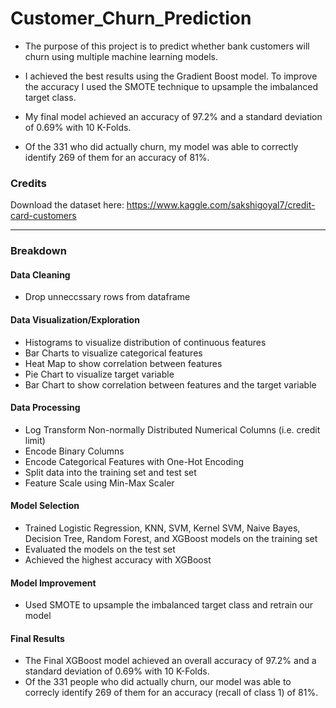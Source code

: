 # Customer_Churn_Prediction
- The purpose of this project is to predict whether bank customers will churn using multiple machine learning models. 
- I achieved the best results using the Gradient Boost model. To improve the accuracy I used the SMOTE technique to upsample the imbalanced target class.

- My final model achieved an accuracy of 97.2% and a standard deviation of 0.69% with 10 K-Folds.
- Of the 331 who did actually churn, my model was able to correctly identify 269 of them for an accuracy of 81%.


### Credits
Download the dataset here: https://www.kaggle.com/sakshigoyal7/credit-card-customers

----



### Breakdown

#### Data Cleaning
- Drop unneccssary rows from dataframe

#### Data Visualization/Exploration
- Histograms to visualize distribution of continuous features 
- Bar Charts to visualize categorical features
- Heat Map to show correlation between features
- Pie Chart to visualize target variable
- Bar Chart to show correlation between features and the target variable

#### Data Processing
- Log Transform Non-normally Distributed Numerical Columns (i.e. credit limit)
- Encode Binary Columns
- Encode Categorical Features with One-Hot Encoding 
- Split data into the training set and test set
- Feature Scale using Min-Max Scaler

#### Model Selection
- Trained Logistic Regression, KNN, SVM, Kernel SVM, Naive Bayes, Decision Tree, Random Forest, and XGBoost models on the training set
- Evaluated the models on the test set
- Achieved the highest accuracy with XGBoost

#### Model Improvement
- Used SMOTE to upsample the imbalanced target class and retrain our model

#### Final Results
- The Final XGBoost model achieved an overall accuracy of 97.2% and a standard deviation of 0.69% with 10 K-Folds.
- Of the 331 people who did actually churn, our model was able to correcly identify 269 of them for an accuracy (recall of class 1) of 81%.
